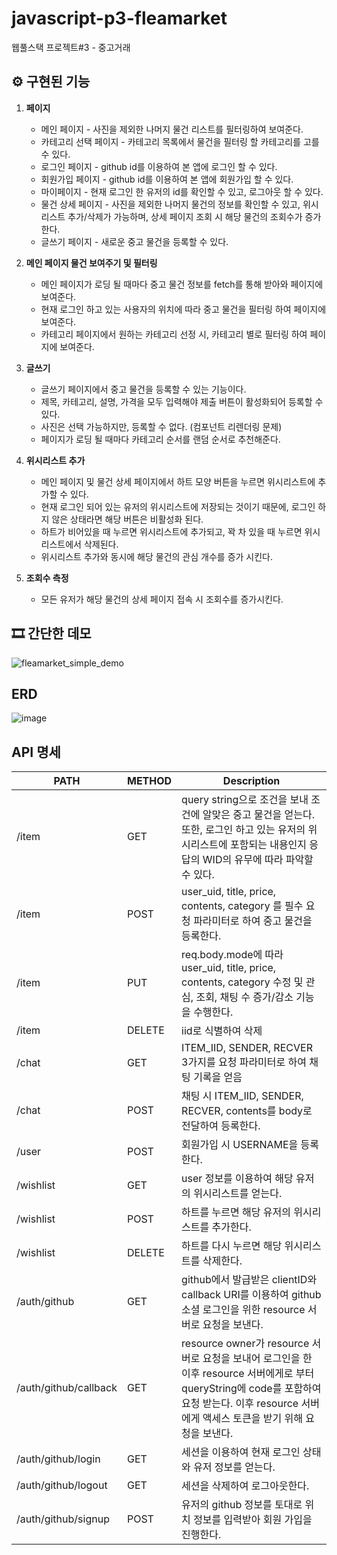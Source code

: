 # javascript-p3-fleamarket

웹풀스택 프로젝트#3 - 중고거래

## ⚙ 구현된 기능

1. **페이지**

    - 메인 페이지 - 사진을 제외한 나머지 물건 리스트를 필터링하여 보여준다.
    - 카테고리 선택 페이지 - 카테고리 목록에서 물건을 필터링 할 카테고리를 고를 수 있다.
    - 로그인 페이지 - github id를 이용하여 본 앱에 로그인 할 수 있다.
    - 회원가입 페이지 - github id를 이용하여 본 앱에 회원가입 할 수 있다.
    - 마이페이지 - 현재 로그인 한 유저의 id를 확인할 수 있고, 로그아웃 할 수 있다.
    - 물건 상세 페이지 - 사진을 제외한 나머지 물건의 정보를 확인할 수 있고, 위시리스트 추가/삭제가 가능하며, 상세 페이지 조회 시 해당 물건의 조회수가 증가한다.
    - 글쓰기 페이지 - 새로운 중고 물건을 등록할 수 있다.

1. **메인 페이지 물건 보여주기 및 필터링**
    - 메인 페이지가 로딩 될 때마다 중고 물건 정보를 fetch를 통해 받아와 페이지에 보여준다.
    - 현재 로그인 하고 있는 사용자의 위치에 따라 중고 물건을 필터링 하여 페이지에 보여준다.
    - 카테고리 페이지에서 원하는 카테고리 선정 시, 카테고리 별로 필터링 하여 페이지에 보여준다.
1. **글쓰기**
    - 글쓰기 페이지에서 중고 물건을 등록할 수 있는 기능이다.
    - 제목, 카테고리, 설명, 가격을 모두 입력해야 제출 버튼이 활성화되어 등록할 수 있다.
    - 사진은 선택 가능하지만, 등록할 수 없다. (컴포넌트 리렌더링 문제)
    - 페이지가 로딩 될 때마다 카테고리 순서를 랜덤 순서로 추천해준다.
1. **위시리스트 추가**
    - 메인 페이지 및 물건 상세 페이지에서 하트 모양 버튼을 누르면 위시리스트에 추가할 수 있다.
    - 현재 로그인 되어 있는 유저의 위시리스트에 저장되는 것이기 때문에, 로그인 하지 않은 상태라면 해당 버튼은 비활성화 된다.
    - 하트가 비어있을 때 누르면 위시리스트에 추가되고, 꽉 차 있을 때 누르면 위시리스트에서 삭제된다.
    - 위시리스트 추가와 동시에 해당 물건의 관심 개수를 증가 시킨다.
1. **조회수 측정**
    - 모든 유저가 해당 물건의 상세 페이지 접속 시 조회수를 증가시킨다.

## 🎞 간단한 데모

![fleamarket_simple_demo](https://user-images.githubusercontent.com/49841765/136493637-0dad85fe-ed4a-4646-8c00-29156eac8bd6.gif)

## ERD

![image](https://user-images.githubusercontent.com/49841765/136490475-30a27599-03d6-4fb7-81a8-2600717f187b.png)

## API 명세

| PATH                  | METHOD | Description                                                                                                                                                                                       |
| --------------------- | ------ | ------------------------------------------------------------------------------------------------------------------------------------------------------------------------------------------------- |
| /item                 | GET    | query string으로 조건을 보내 조건에 알맞은 중고 물건을 얻는다. 또한, 로그인 하고 있는 유저의 위시리스트에 포함되는 내용인지 응답의 WID의 유무에 따라 파악할 수 있다.                              |
| /item                 | POST   | user_uid, title, price, contents, category 를 필수 요청 파라미터로 하여 중고 물건을 등록한다.                                                                                                     |
| /item                 | PUT    | req.body.mode에 따라 user_uid, title, price, contents, category 수정 및 관심, 조회, 채팅 수 증가/감소 기능을 수행한다.                                                                            |
| /item                 | DELETE | iid로 식별하여 삭제                                                                                                                                                                               |
| /chat                 | GET    | ITEM_IID, SENDER, RECVER 3가지를 요청 파라미터로 하여 채팅 기록을 얻음                                                                                                                            |
| /chat                 | POST   | 채팅 시 ITEM_IID, SENDER, RECVER, contents를 body로 전달하여 등록한다.                                                                                                                            |
| /user                 | POST   | 회원가입 시 USERNAME을 등록한다.                                                                                                                                                                  |
| /wishlist             | GET    | user 정보를 이용하여 해당 유저의 위시리스트를 얻는다.                                                                                                                                             |
| /wishlist             | POST   | 하트를 누르면 해당 유저의 위시리스트를 추가한다.                                                                                                                                                  |
| /wishlist             | DELETE | 하트를 다시 누르면 해당 위시리스트를 삭제한다.                                                                                                                                                    |
| /auth/github          | GET    | github에서 발급받은 clientID와 callback URI를 이용하여 github 소셜 로그인을 위한 resource 서버로 요청을 보낸다.                                                                                   |
| /auth/github/callback | GET    | resource owner가 resource 서버로 요청을 보내어 로그인을 한 이후 resource 서버에게로 부터 queryString에 code를 포함하여 요청 받는다. 이후 resource 서버에게 액세스 토큰을 받기 위해 요청을 보낸다. |
| /auth/github/login    | GET    | 세션을 이용하여 현재 로그인 상태와 유저 정보를 얻는다.                                                                                                                                            |
| /auth/github/logout   | GET    | 세션을 삭제하여 로그아웃한다.                                                                                                                                                                     |
| /auth/github/signup   | POST   | 유저의 github 정보를 토대로 위치 정보를 입력받아 회원 가입을 진행한다.                                                                                                                            |
